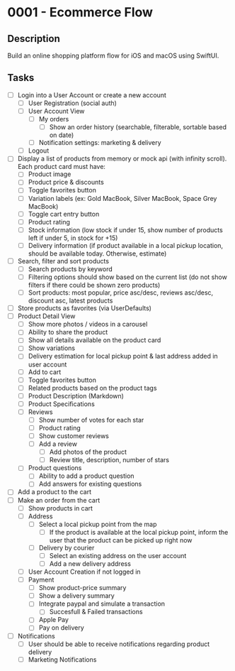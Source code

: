 #  0001 - Ecommerce Flow

## Description

Build an online shopping platform flow for iOS and macOS using SwiftUI.

## Tasks

 - [ ] Login into a User Account or create a new account
     - [ ] User Registration (social auth)
     - [ ] User Account View
         - [ ] My orders
             - [ ] Show an order history (searchable, filterable, sortable based on date)
         - [ ] Notification settings: marketing & delivery
     - [ ] Logout
 - [ ] Display a list of products from memory or mock api (with infinity scroll). Each product card must have:
     - [ ] Product image
     - [ ] Product price & discounts
     - [ ] Toggle favorites button
     - [ ] Variation labels (ex: Gold MacBook, Silver MacBook, Space Grey MacBook)
     - [ ] Toggle cart entry button
     - [ ] Product rating
     - [ ] Stock information (low stock if under 15, show number of products left if under 5, in stock for +15)
     - [ ] Delivery information (if product available in a local pickup location, should be available today. Otherwise, estimate)
 - [ ] Search, filter and sort products
     - [ ] Search products by keyword
     - [ ] Filtering options should show based on the current list (do not show filters if there could be shown zero products)
     - [ ] Sort products: most popular, price asc/desc, reviews asc/desc, discount asc, latest products
 - [ ] Store products as favorites (via UserDefaults)
 - [ ] Product Detail View
     - [ ] Show more photos / videos in a carousel
     - [ ] Ability to share the product
     - [ ] Show all details available on the product card
     - [ ] Show variations
     - [ ] Delivery estimation for local pickup point & last address added in user account
     - [ ] Add to cart
     - [ ] Toggle favorites button
     - [ ] Related products based on the product tags
     - [ ] Product Description (Markdown)
     - [ ] Product Specifications
     - [ ] Reviews
         - [ ] Show number of votes for each star
         - [ ] Product rating
         - [ ] Show customer reviews
         - [ ] Add a review
             - [ ] Add photos of the product
             - [ ] Review title, description, number of stars
     - [ ] Product questions
         - [ ] Ability to add a product question
         - [ ] Add answers for existing questions
 - [ ] Add a product to the cart
 - [ ] Make an order from the cart
     - [ ] Show products in cart
     - [ ] Address
         - [ ] Select a local pickup point from the map
             - [ ] If the product is available at the local pickup point, inform the user that the product can be picked up right now
         - [ ] Delivery by courier
             - [ ] Select an existing address on the user account
             - [ ] Add a new delivery address
     - [ ] User Account Creation if not logged in
     - [ ] Payment
         - [ ] Show product-price summary
         - [ ] Show a delivery summary
         - [ ] Integrate paypal and simulate a transaction
             - [ ] Succesfull & Failed transactions
         - [ ] Apple Pay
         - [ ] Pay on delivery
 - [ ] Notifications
     - [ ] User should be able to receive notifications regarding product delivery
     - [ ] Marketing Notifications
